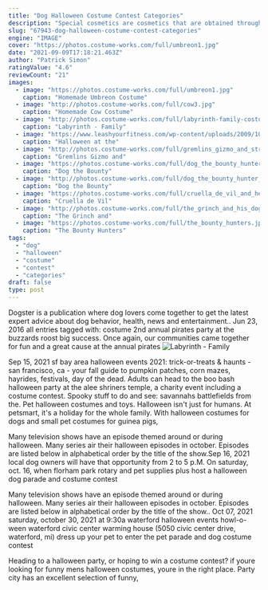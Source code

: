 ```yaml
---
title: "Dog Halloween Costume Contest Categories"
description: "Special cosmetics are cosmetics that are obtained through different, unique methods instead of those given as level up drop rewards or through the rotating shops such as cackling carl's cart or s.A.W shop.. How to obtain []. You can obtain special cosmetics"
slug: "67943-dog-halloween-costume-contest-categories"
engine: "IMAGE"
cover: "https://photos.costume-works.com/full/umbreon1.jpg"
date: "2021-09-09T17:18:21.463Z"
author: "Patrick Simon"
ratingValue: "4.6"
reviewCount: "21"
images:
  - image: "https://photos.costume-works.com/full/umbreon1.jpg"
    caption: "Homemade Umbreon Costume"
  - image: "http://photos.costume-works.com/full/cow3.jpg"
    caption: "Homemade Cow Costume"
  - image: "http://photos.costume-works.com/full/labyrinth-family-costume-5.jpg"
    caption: "Labyrinth - Family"
  - image: "https://www.leashyourfitness.com/wp-content/uploads/2009/10/hippiedog.jpg"
    caption: "Halloween at the"
  - image: "http://photos.costume-works.com/full/gremlins_gizmo_and_stripe1.jpg"
    caption: "Gremlins Gizmo and"
  - image: "https://photos.costume-works.com/full/dog_the_bounty_hunter4.jpg"
    caption: "Dog the Bounty"
  - image: "http://photos.costume-works.com/full/dog_the_bounty_hunter_and_beth3.jpg"
    caption: "Dog the Bounty"
  - image: "https://photos.costume-works.com/full/cruella_de_vil_and_her_terrified_dalmatian1.jpg"
    caption: "Cruella de Vil"
  - image: "http://photos.costume-works.com/full/the_grinch_and_his_dog_max2.jpg"
    caption: "The Grinch and"
  - image: "https://photos.costume-works.com/full/the_bounty_hunters.jpg"
    caption: "The Bounty Hunters"
tags:
  - "dog"
  - "halloween"
  - "costume"
  - "contest"
  - "categories"
draft: false
type: post
---
```


Dogster is a publication where dog lovers come together to get the latest expert advice about dog behavior, health, news and entertainment.. Jun 23, 2016 all entries tagged with: costume 2nd annual pirates party at the buzzards roost big success. Once again, our communities came together for fun and a great cause at the annual pirates
![Labyrinth - Family](http://photos.costume-works.com/full/labyrinth-family-costume-5.jpg "Labyrinth - Family")

Sep 15, 2021 sf bay area halloween events 2021: trick-or-treats &amp; haunts - san francisco, ca - your fall guide to pumpkin patches, corn mazes, hayrides, festivals, day of the dead. Adults can head to the boo bash halloween party at the alee shriners temple, a charity event including a costume contest. Spooky stuff to do and see: savannahs battlefields from the. Pet halloween costumes and toys. Halloween isn&#39;t just for humans. At petsmart, it&#39;s a holiday for the whole family. With halloween costumes for dogs and small pet costumes for guinea pigs,
<!--inArticleAds-->

<!--galleryOne-->

Many television shows have an episode themed around or during halloween. Many series air their halloween episodes in october. Episodes are listed below in alphabetical order by the title of the show.Sep 16, 2021 local dog owners will have that opportunity from 2 to 5 p.M. On saturday, oct. 16, when florham park rotary and pet supplies plus host a halloween dog parade and costume contest
<!--inArticleAds-->

<!--galleryTwo-->

Many television shows have an episode themed around or during halloween. Many series air their halloween episodes in october. Episodes are listed below in alphabetical order by the title of the show.. Oct 07, 2021 saturday, october 30, 2021 at 9:30a waterford halloween events  howl-o-ween waterford civic center warming house (5050 civic center drive, waterford, mi) dress up your pet to enter the pet parade and dog costume contest
<!--galleryThree-->

Heading to a halloween party, or hoping to win a costume contest? if youre looking for funny mens halloween costumes, youre in the right place. Party city has an excellent selection of funny,